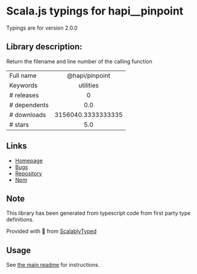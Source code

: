 
# Scala.js typings for hapi__pinpoint

Typings are for version 2.0.0

## Library description:
Return the filename and line number of the calling function

|                    |                 |
| ------------------ | :-------------: |
| Full name          | @hapi/pinpoint |
| Keywords           | utilities |
| # releases         | 0 |
| # dependents       | 0.0 |
| # downloads        | 3156040.3333333335 |
| # stars            | 5.0 |

## Links
- [Homepage](https://github.com/hapijs/pinpoint#readme)
- [Bugs](https://github.com/hapijs/pinpoint/issues)
- [Repository](https://github.com/hapijs/pinpoint)
- [Npm](https://www.npmjs.com/package/%40hapi%2Fpinpoint)
    


## Note
This library has been generated from typescript code from first party type definitions.

Provided with :purple_heart: from [ScalablyTyped](https://github.com/oyvindberg/ScalablyTyped)

## Usage
See [the main readme](../../readme.md) for instructions.


